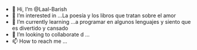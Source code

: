 - 👋 Hi, I’m @Laal-Barish
- 👀 I’m interested in ...La poesía y los libros que tratan sobre el amor
- 🌱 I’m currently learning ...a programar en algunos lenguajes y siento que es divertido y cansado
- 💞️ I’m looking to collaborate d ...
- 📫 How to reach me ...

<!---
Laal-Barish/Laal-Barish is a ✨ special ✨ repository because its `README.md` (this file) appears on your GitHub profile.
You can click the Preview link to take a look at your changes.
--->
